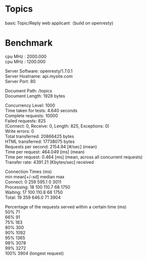 Topics
======

basic Topic/Reply web applicant（build on openresty)



Benchmark
======
cpu MHz		: 2000.000   
cpu MHz		: 1200.000   
   
Server Software:        openresty/1.7.0.1   
Server Hostname:        api.mysite.com   
Server Port:            80   

Document Path:          /topics   
Document Length:        1928 bytes   

Concurrency Level:      1000   
Time taken for tests:   4.640 seconds   
Complete requests:      10000   
Failed requests:        825   
   (Connect: 0, Receive: 0, Length: 825, Exceptions: 0)   
Write errors:           0   
Total transferred:      20866425 bytes   
HTML transferred:       17738075 bytes   
Requests per second:    2154.94 [#/sec] (mean)   
Time per request:       464.049 [ms] (mean)   
Time per request:       0.464 [ms] (mean, across all concurrent requests)   
Transfer rate:          4391.21 [Kbytes/sec] received   

Connection Times (ms)    
              min  mean[+/-sd] median   max   
Connect:        0  259 595.1      0    3011   
Processing:    18  100 110.7     68    1750   
Waiting:       17  100 110.8     68    1750   
Total:         19  359 646.0     71    3904   

Percentage of the requests served within a certain time (ms)   
  50%     71    
  66%     91   
  75%    183   
  80%    300   
  90%   1092   
  95%   1365   
  98%   3078   
  99%   3272   
 100%   3904 (longest request)   

